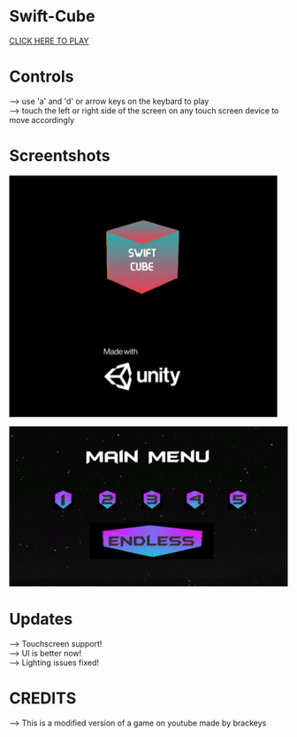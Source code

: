 # Swift-Cube

[CLICK HERE TO PLAY](https://brainnotfoundexception.github.io/Swift-Cube/index.html)

# Controls
--> use 'a' and 'd' or arrow keys on the keybard to play                                  
--> touch the left or right side of the screen on any touch screen device to move accordingly

# Screentshots

![LoadingScreen](https://github.com/BrainNotFoundException/Swift-Cube/blob/main/TemplateData/DeepinScreenshot_select-area_20201210110837.png?raw=true)      

![MainMenu](https://github.com/BrainNotFoundException/Swift-Cube/blob/main/TemplateData/DeepinScreenshot_select-area_20201210110858.png?raw=true)

# Updates
--> Touchscreen support!                 
--> UI is better now!                 
--> Lighting issues fixed!

# CREDITS
--> This is a modified version of a game on youtube made by brackeys
